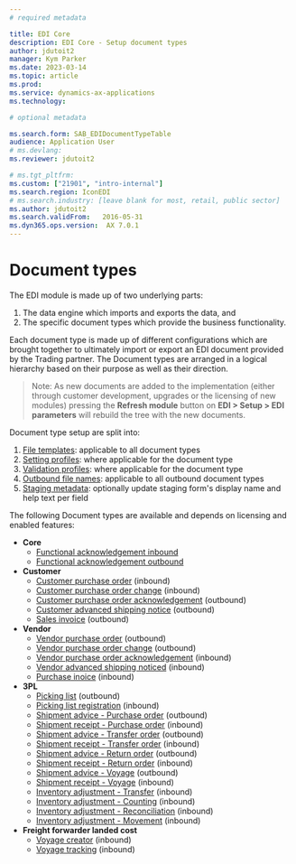 ```yaml
---
# required metadata

title: EDI Core
description: EDI Core - Setup document types
author: jdutoit2
manager: Kym Parker
ms.date: 2023-03-14
ms.topic: article
ms.prod: 
ms.service: dynamics-ax-applications
ms.technology: 

# optional metadata

ms.search.form: SAB_EDIDocumentTypeTable
audience: Application User
# ms.devlang: 
ms.reviewer: jdutoit2

# ms.tgt_pltfrm: 
ms.custom: ["21901", "intro-internal"]
ms.search.region: IconEDI
# ms.search.industry: [leave blank for most, retail, public sector]
ms.author: jdutoit2
ms.search.validFrom:   2016-05-31
ms.dyn365.ops.version:  AX 7.0.1
---
```


# Document types

The EDI module is made up of two underlying parts: <br>
1. The data engine which imports and exports the data, and <br>
2. The specific document types which provide the business functionality. <br>

Each document type is made up of different configurations which are brought together to ultimately import or export an EDI document provided by the Trading partner.
The Document types are arranged in a logical hierarchy based on their purpose as well as their direction.

> Note: As new documents are added to the implementation (either through customer development, upgrades or the licensing of new modules) pressing the **Refresh module** button on **EDI > Setup > EDI parameters** will rebuild the tree with the new documents.

Document type setup are split into:
1. [File templates](DocumentTypes/File-templates.md): applicable to all document types
2. [Setting profiles](DocumentTypes/Setting-profiles.md): where applicable for the document type
3. [Validation profiles](DocumentTypes/Validation-profiles.md): where applicable for the document type
4. [Outbound file names](DocumentTypes/Outbound-filenames.md): applicable to all outbound document types
5. [Staging metadata](DocumentTypes/Field-metadata.md): optionally update staging form's display name and help text per field

The following Document types are available and depends on licensing and enabled features:
- **Core**
  - [Functional acknowledgement inbound](../Documents/Functional-acknowledgement-inbound.md)
  - [Functional acknowledgement outbound](../Documents/Functional-acknowledgement-outbound.md)
- **Customer**
  - [Customer purchase order](../../CUSTOMER/DOCUMENTS/Customer-purchase-order.md) (inbound)
  - [Customer purchase order change](../../CUSTOMER/DOCUMENTS/Customer-purchase-order-change.md) (inbound)
  - [Customer purchase order acknowledgement](../../CUSTOMER/DOCUMENTS/Customer-purchase-order-acknowledgement.md) (outbound)
  - [Customer advanced shipping notice](../../CUSTOMER/DOCUMENTS/Customer-advanced-shipping-notice.md) (outbound)
  - [Sales invoice](../../CUSTOMER/DOCUMENTS/Sales-invoice.md) (outbound)
- **Vendor**
  - [Vendor purchase order](../../VENDOR/DOCUMENTS/Vendor-purchase-order.md) (outbound)
  - [Vendor purchase order change](../../VENDOR/DOCUMENTS/Vendor-purchase-order-change.md) (outbound)
  - [Vendor purchase order acknowledgement](../../VENDOR/DOCUMENTS/Vendor-purchase-order-acknowledgement.md) (inbound)
  - [Vendor advanced shipping noticed](../../VENDOR/DOCUMENTS/Vendor-advanced-shipping-notice.md) (inbound)
  - [Purchase inoice](../../VENDOR/DOCUMENTS/Purchase-invoice.md) (inbound)
- **3PL**
  - [Picking list](../../3PL/DOCUMENTS/Picking-list.md) (outbound)
  - [Picking list registration](../../3PL/DOCUMENTS/Picking-list-registration.md) (inbound)
  - [Shipment advice - Purchase order](../../3PL/DOCUMENTS/Shipment-advice-Purchase-order.md) (outbound)
  - [Shipment receipt - Purchase order](../../3PL/DOCUMENTS/Shipment-receipt-Purchase-order.md) (inbound)
  - [Shipment advice - Transfer order](../../3PL/DOCUMENTS/Shipment-advice-Transfer-order.md) (outbound)
  - [Shipment receipt - Transfer order](../../3PL/DOCUMENTS/Shipment-receipt-Transfer-order.md) (inbound)
  - [Shipment advice - Return order](../../3PL/DOCUMENTS/Shipment-advice-Return-order.md) (outbound)
  - [Shipment receipt - Return order](../../3PL/DOCUMENTS/Shipment-receipt-Return-order.md) (inbound)
  - [Shipment advice - Voyage](../../3PL/DOCUMENTS/Shipment-advice-Voyage.md) (outbound)
  - [Shipment receipt - Voyage](../../3PL/DOCUMENTS/Shipment-receipt-Voyage.md) (inbound)
  - [Inventory adjustment - Transfer](../../3PL/DOCUMENTS/Inventory-adjustment-Transfer.md) (inbound)
  - [Inventory adjustment - Counting](../../3PL/DOCUMENTS/Inventory-adjustment-Counting.md) (inbound)
  - [Inventory adjustment - Reconciliation](../../3PL/DOCUMENTS/Inventory-adjustment-Reconciliation.md) (inbound)
  - [Inventory adjustment - Movement](../../3PL/DOCUMENTS/Inventory-adjustment-Movement.md) (inbound)
- **Freight forwarder landed cost**
  - [Voyage creator](../../FREIGHT-FORWARDER/DOCUMENTS/Voyage-creator.md) (inbound)
  - [Voyage tracking](../../FREIGHT-FORWARDER/DOCUMENTS/Voyage-tracking.md) (inbound)
